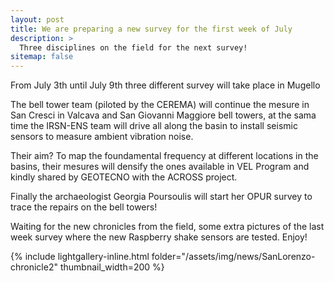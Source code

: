 ```yaml
---
layout: post
title: We are preparing a new survey for the first week of July
description: >
  Three disciplines on the field for the next survey!
sitemap: false
---
```


From July 3th until July 9th three different survey will take place in Mugello

The bell tower team (piloted by the CEREMA) will continue the mesure in San Cresci in Valcava and San Giovanni Maggiore bell towers,
at the sama time the IRSN-ENS team will drive all along the basin to install seismic sensors to measure ambient vibration noise.

Their aim?  To map the foundamental frequency at different locations in the basins, their mesures will densify the ones available in VEL Program and kindly shared by GEOTECNO with the ACROSS project.

Finally the archaeologist Georgia Poursoulis will start her OPUR survey to trace the repairs on the bell towers!

Waiting for the new chronicles from the field, some extra pictures of the last week survey where the new Raspberry shake sensors are tested. Enjoy!
 

{% include lightgallery-inline.html folder="/assets/img/news/SanLorenzo-chronicle2" thumbnail_width=200 %}



